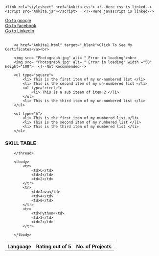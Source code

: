 <!DOCTYPE html>
<html lang="en">
<head>
    <meta charset="UTF-8"> <!--meta is a tag ,charset is attribute-->
    <meta http-equiv="X-UA-Compatible" content="IE=edge">
    <meta name="viewport" content="width=device-width, initial-scale=1.0">
    <meta http-equiv="X-UA-Compatible" content="ie=edge"> <!--For those who use internet explorer-->
    <meta name="description" content ="This is description.">
    <meta name="keywords" content ="portfolio,resume,cv">
    <meta name="robot" content ="INDEX,FOLLOW"> 
    <title>Ankita Das Portfolio</title>


    <link rel="stylesheet" href="Ankita.css"> <!--Here css is linked-->
    <script src="Ankita.js"></script>   <!--Here javascript is linked-->
<!--<p>PARA ONE</p> <br>
    <p>PARA TWO</p> <br>
    <p>PARA THREE</p> <br>
    <p>PARA FOUR</p> <br> -->
</head>


<body>
        <a href="https://google.com" target="_blank">Go to google</a> <br>
        <a href="https://facebook.com" target="_blank">Go to facebook</a> <br>
        <a href="https://www.linkedin.com/in/ankita-d-985160226/" target="_blank">Go to Linkedin</a><br> <br>

        <a href="Ankita1.html" target="_blank">Click To See My Certificates</a><br>

        <img src= "Photograph.jpg" alt= " Error in loading"><br>
        <img src= "Photograph.jpg" alt= " Error in loading" width ="50" height="100">  <!--Not Recommended-->
<!--LIST CREATION-->
        <ul type="square">   
            <li> This is the first item of my un-numbered list </li>
            <li> This is the second item of my un-numbered list </li>
            <ul type="circle"> 
                <li> This is a sub iteam of item 2 </li>
            </ul>
            <li> This is the third item of my un-numbered list </li>
        </ul>

        <ol type="A">  
            <li> This is the first item of my numbered list </li>
            <li> This is the second item of my numbered list </li>
            <li> This is the third item of my numbered list </li>
        </ol>
<!--TABLE CREATION-->
<h3>SKILL TABLE</h3>  <!--size of h3>h4>h5-->
<table>
        <thread>
            <tr>
                <th>Language</th>
                <th>Rating out of 5</th>
                <th>No. of Projects</th>
            </tr>

        </thread>

        <tbody>
            <tr>
                <td>C</td>
                <td>4</td>
                <td>2</td>
            </tr>
            <tr>
                <td>Java</td>
                <td>4</td>
                <td>0</td>
            </tr>
            <tr>
                <td>Python</td>
                <td>3</td>
                <td>2</td>
            </tr>

        </tbody>
</table>
    
</body>
</html>

